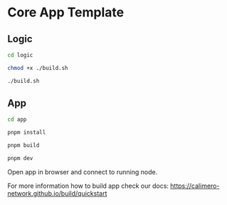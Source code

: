 # Core App Template

## Logic

```bash title="Terminal"
cd logic
```

```bash title="Terminal"
chmod +x ./build.sh
```

```bash title="Terminal"
./build.sh
```

## App

```bash title="Terminal"
cd app
```

```bash title="Terminal"
pnpm install
```

```bash title="Terminal"
pnpm build
```

```bash title="Terminal"
pnpm dev
```

Open app in browser and connect to running node.

For more information how to build app check our docs:
https://calimero-network.github.io/build/quickstart
